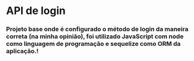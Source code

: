 # API de login

### Projeto base onde é configurado o método de login da maneira correta (na minha opinião), foi utilizado JavaScript com node como linguagem de programação e sequelize como ORM da aplicação.!
